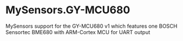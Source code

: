 # MySensors.GY-MCU680
MySensors support for the GY-MCU680 v1 which features one BOSCH Sensortec BME680 with ARM-Cortex MCU for UART output
